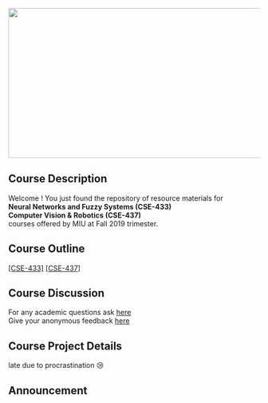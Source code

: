 <img src="https://miro.medium.com/proxy/1*bhFifratH9DjKqMBTeQG5A.gif" width="600" height="300" /> <br/>

## Course Description
Welcome ! You just found the repository of resource materials for <br/>
<b> Neural Networks and Fuzzy Systems (CSE-433) </b> <br/>
<b> Computer Vision & Robotics (CSE-437) </b><br/>
courses offered by MIU at Fall 2019 trimester. <br/>

## Course Outline
 <a href="./CSE-433/course_outline_nn.pdf">[CSE-433]</a>  <a href="./CSE-437/course_outline_cv.pdf">[CSE-437]</a>
## Course Discussion
For any academic questions ask <a href="https://github.com/Mahedi-61/MIU_Fall_2019/issues/new">here</a> <br />
Give your anonymous feedback <a href="https://forms.gle/JzxMGb3VfQLDR9Px8">here</a>

## Course Project Details
late due to procrastination :cry: <br />
## Announcement <br />
